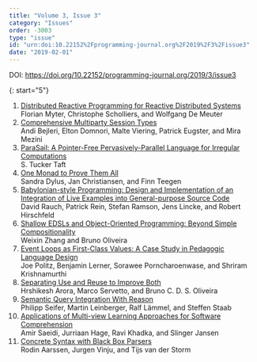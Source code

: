 ```yaml
---
title: "Volume 3, Issue 3"
category: "Issues"
order: -3003
type: "issue"
id: "urn:doi:10.22152%2Fprogramming-journal.org%2F2019%2F3%2Fissue3"
date: "2019-02-01"
---
```

DOI: <https://doi.org/10.22152/programming-journal.org/2019/3/issue3>





{: start="5"}
1. [Distributed Reactive Programming for Reactive Distributed Systems](/2019/3/5)  
Florian Myter, Christophe Scholliers, and Wolfgang De Meuter
1. [Comprehensive Multiparty Session Types](/2019/3/6)  
Andi Bejleri, Elton Domnori, Malte Viering, Patrick Eugster, and Mira Mezini
1. [ParaSail: A Pointer-Free Pervasively-Parallel Language for Irregular Computations](/2019/3/7)  
S. Tucker Taft
1. [One Monad to Prove Them All](/2019/3/8)  
Sandra Dylus, Jan Christiansen, and Finn Teegen
1. [Babylonian-style Programming: Design and Implementation of an Integration of Live Examples into General-purpose Source Code](/2019/3/9)  
David Rauch, Patrick Rein, Stefan Ramson, Jens Lincke, and Robert Hirschfeld
1. [Shallow EDSLs and Object-Oriented Programming: Beyond Simple Compositionality](/2019/3/10)  
Weixin Zhang and Bruno Oliveira
1. [Event Loops as First-Class Values: A Case Study in Pedagogic Language Design](/2019/3/11)  
Joe Politz, Benjamin Lerner, Sorawee Porncharoenwase, and Shriram Krishnamurthi
1. [Separating Use and Reuse to Improve Both](/2019/3/12)  
Hrshikesh Arora, Marco Servetto, and Bruno C. D. S. Oliveira
1. [Semantic Query Integration With Reason](/2019/3/13)  
Philipp Seifer, Martin Leinberger, Ralf Lämmel, and Steffen Staab
1. [Applications of Multi-view Learning Approaches for Software Comprehension](/2019/3/14)  
Amir Saeidi, Jurriaan Hage, Ravi Khadka, and Slinger Jansen
1. [Concrete Syntax with Black Box Parsers](/2019/3/15)  
Rodin Aarssen, Jurgen Vinju, and Tijs van der Storm



